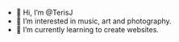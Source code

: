 - 👋 Hi, I’m @TerisJ
- 👀 I’m interested in music, art and photography.
- 🌱 I’m currently learning to create websites.

<!---
TerisJ/TerisJ is a ✨ special ✨ repository because its `README.md` (this file) appears on your GitHub profile.
You can click the Preview link to take a look at your changes.
--->
